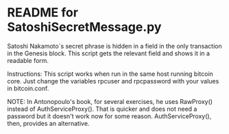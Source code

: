 

#  README for SatoshiSecretMessage.py

Satoshi Nakamoto`s secret phrase is hidden in a field in the only transaction
in the Genesis	block. This script gets the relevant field and shows it in 
a readable form.

Instructions: This script works when run in the same host running 
bitcoin core. Just change the variables rpcuser and rpcpassword with 
your values in bitcoin.conf. 

NOTE: In Antonopoulo's book, for several exercises, he uses 
RawProxy() instead of AuthServiceProxy(). That is quicker and does 
not need a password but it doesn't work now for some reason.
AuthServiceProxy(), then, provides an alternative.

